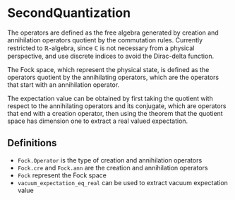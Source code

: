 # SecondQuantization

The operators are defined as the free algebra generated by creation and annihilation operators
quotient by the commutation rules. Currently restricted to ℝ-algebra, since ℂ is not necessary
from a physical perspective, and use discrete indices to avoid the Dirac-delta function.

The Fock space, which represent the physical state, is defined as the operators quotient by the
annihilating operators, which are the operators that start with an annihilation operator.

The expectation value can be obtained by first taking the quotient with respect to the 
annihilating operators and its conjugate, which are operators that end with a creation operator,
then using the theorem that the quotient space has dimension one to extract a real valued
expectation.

## Definitions

* `Fock.Operator` is the type of creation and annihilation operators
* `Fock.cre` and `Fock.ann` are the creation and annihilation operators
* `Fock` represent the Fock space
* `vacuum_expectation_eq_real` can be used to extract vacuum expectation value

